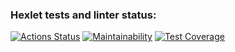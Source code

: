 ### Hexlet tests and linter status:
[![Actions Status](https://github.com/rmanzman/frontend-project-46/workflows/hexlet-check/badge.svg)](https://github.com/rmanzman/frontend-project-46/actions)
[![Maintainability](https://api.codeclimate.com/v1/badges/2690700a2c00f5bce7e3/maintainability)](https://codeclimate.com/github/rmanzman/frontend-project-46/maintainability)
[![Test Coverage](https://api.codeclimate.com/v1/badges/2690700a2c00f5bce7e3/test_coverage)](https://codeclimate.com/github/rmanzman/frontend-project-46/test_coverage)